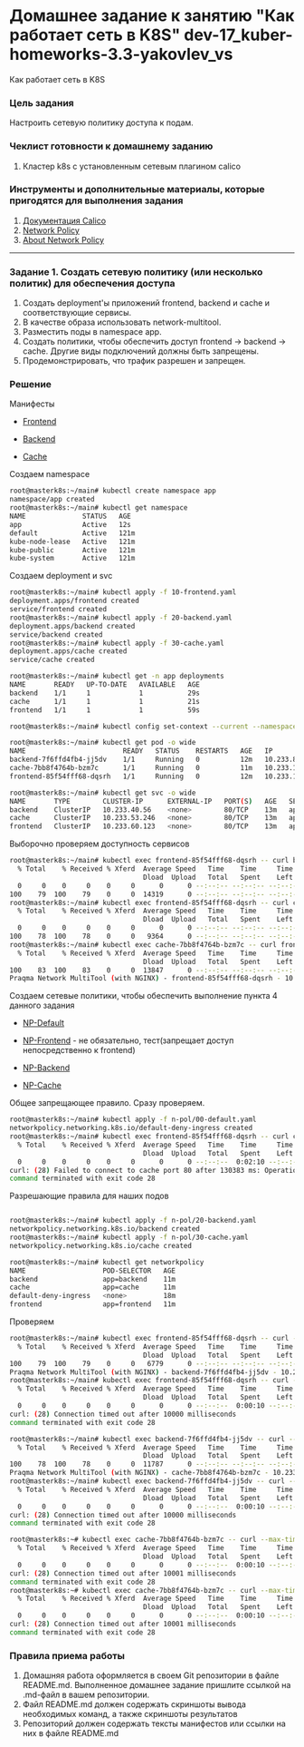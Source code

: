 # Домашнее задание к занятию "Как работает сеть в K8S" dev-17_kuber-homeworks-3.3-yakovlev_vs
Как работает сеть в K8S

### Цель задания

Настроить сетевую политику доступа к подам.

### Чеклист готовности к домашнему заданию

1. Кластер k8s с установленным сетевым плагином calico

### Инструменты и дополнительные материалы, которые пригодятся для выполнения задания

1. [Документация Calico](https://www.tigera.io/project-calico/)
2. [Network Policy](https://kubernetes.io/docs/concepts/services-networking/network-policies/)
3. [About Network Policy](https://docs.projectcalico.org/about/about-network-policy)

-----

### Задание 1. Создать сетевую политику (или несколько политик) для обеспечения доступа

1. Создать deployment'ы приложений frontend, backend и cache и соответствующие сервисы.
2. В качестве образа использовать network-multitool.
3. Разместить поды в namespace app.
4. Создать политики, чтобы обеспечить доступ frontend -> backend -> cache. Другие виды подключений должны быть запрещены.
5. Продемонстрировать, что трафик разрешен и запрещен.

### Решение

Манифесты
 - [Frontend](file/main/10-frontend.yaml)
 
 - [Backend](file/main/20-backend.yaml)

 - [Cache](file/main/30-cache.yaml)

Создаем namespace
```bash
root@masterk8s:~/main# kubectl create namespace app
namespace/app created
root@masterk8s:~/main# kubectl get namespace
NAME              STATUS   AGE
app               Active   12s
default           Active   121m
kube-node-lease   Active   121m
kube-public       Active   121m
kube-system       Active   121m
```

Создаем deployment и svc
```bash
root@masterk8s:~/main# kubectl apply -f 10-frontend.yaml 
deployment.apps/frontend created
service/frontend created
root@masterk8s:~/main# kubectl apply -f 20-backend.yaml 
deployment.apps/backend created
service/backend created
root@masterk8s:~/main# kubectl apply -f 30-cache.yaml 
deployment.apps/cache created
service/cache created

root@masterk8s:~/main# kubectl get -n app deployments
NAME       READY   UP-TO-DATE   AVAILABLE   AGE
backend    1/1     1            1           29s
cache      1/1     1            1           21s
frontend   1/1     1            1           59s

root@masterk8s:~/main# kubectl config set-context --current --namespace=app

root@masterk8s:~/main# kubectl get pod -o wide
NAME                        READY   STATUS    RESTARTS   AGE   IP               NODE      NOMINATED NODE   READINESS GATES
backend-7f6ffd4fb4-jj5dv    1/1     Running   0          12m   10.233.83.2      worker3   <none>           <none>         
cache-7bb8f4764b-bzm7c      1/1     Running   0          11m   10.233.125.2     worker2   <none>           <none>         
frontend-85f54fff68-dqsrh   1/1     Running   0          12m   10.233.105.129   worker1   <none>           <none>

root@masterk8s:~/main# kubectl get svc -o wide
NAME       TYPE        CLUSTER-IP      EXTERNAL-IP   PORT(S)   AGE   SELECTOR    
backend    ClusterIP   10.233.40.56    <none>        80/TCP    13m   app=backend 
cache      ClusterIP   10.233.53.246   <none>        80/TCP    13m   app=cache   
frontend   ClusterIP   10.233.60.123   <none>        80/TCP    13m   app=frontend
```

Выборочно проверяем доступность сервисов

```bash
root@masterk8s:~/main# kubectl exec frontend-85f54fff68-dqsrh -- curl backend
  % Total    % Received % Xferd  Average Speed   Time    Time     Time  Current
                                 Dload  Upload   Total   Spent    Left  Speed  
  0     0    0     0    0     0      0      0 --:--:-- --:--:-- --:--:--     0Praqma Network MultiTool (with NGINX) - backend-7f6ffd4fb4-jj5dv - 10.233.83.2
100    79  100    79    0     0  14319      0 --:--:-- --:--:-- --:--:-- 15800                                                                              
root@masterk8s:~/main# kubectl exec frontend-85f54fff68-dqsrh -- curl cache
  % Total    % Received % Xferd  Average Speed   Time    Time     Time  Current
                                 Dload  Upload   Total   Spent    Left  Speed
  0     0    0     0    0     0      0      0 --:--:-- --:--:-- --:--:--     0Praqma Network MultiTool (with NGINX) - cache-7bb8f4764b-bzm7c - 10.233.125.2
100    78  100    78    0     0   9364      0 --:--:-- --:--:-- --:--:--  9750
root@masterk8s:~/main# kubectl exec cache-7bb8f4764b-bzm7c -- curl frontend
  % Total    % Received % Xferd  Average Speed   Time    Time     Time  Current
                                 Dload  Upload   Total   Spent    Left  Speed
100    83  100    83    0     0  13847      0 --:--:-- --:--:-- --:--:-- 16600
Praqma Network MultiTool (with NGINX) - frontend-85f54fff68-dqsrh - 10.233.105.129
```

Создаем сетевые политики, чтобы обеспечить выполнение пункта 4 данного задания
 - [NP-Default](file/network-policy/00-default.yaml)

 - [NP-Frontend](file/network-policy/10-frontend.yaml) - не обязательно, тест(запрещает доступ непосредственно к frontend)
 
 - [NP-Backend](file/network-policy/20-backend.yaml)
 
 - [NP-Cache](file/network-policy/30-cache.yaml)

Общее запрещающее правило. Сразу проверяем.
```bash
root@masterk8s:~/main# kubectl apply -f n-pol/00-default.yaml 
networkpolicy.networking.k8s.io/default-deny-ingress created
root@masterk8s:~/main# kubectl exec frontend-85f54fff68-dqsrh -- curl cache
  % Total    % Received % Xferd  Average Speed   Time    Time     Time  Current
                                 Dload  Upload   Total   Spent    Left  Speed
  0     0    0     0    0     0      0      0 --:--:--  0:02:10 --:--:--     0
curl: (28) Failed to connect to cache port 80 after 130383 ms: Operation timed out
command terminated with exit code 28

```

Разрешающие правила для наших подов

```bash

root@masterk8s:~/main# kubectl apply -f n-pol/20-backend.yaml 
networkpolicy.networking.k8s.io/backend created
root@masterk8s:~/main# kubectl apply -f n-pol/30-cache.yaml 
networkpolicy.networking.k8s.io/cache created

root@masterk8s:~/main# kubectl get networkpolicy
NAME                   POD-SELECTOR   AGE
backend                app=backend    11m
cache                  app=cache      11m
default-deny-ingress   <none>         18m
frontend               app=frontend   11m
```

Проверяем 

```bash
root@masterk8s:~/main# kubectl exec frontend-85f54fff68-dqsrh -- curl --max-time 10 backend
  % Total    % Received % Xferd  Average Speed   Time    Time     Time  Current
                                 Dload  Upload   Total   Spent    Left  Speed
100    79  100    79    0     0   6779      0 --:--:-- --:--:-- --:--:--  7181
Praqma Network MultiTool (with NGINX) - backend-7f6ffd4fb4-jj5dv - 10.233.83.2
root@masterk8s:~/main# kubectl exec frontend-85f54fff68-dqsrh -- curl --max-time 10 cache
  % Total    % Received % Xferd  Average Speed   Time    Time     Time  Current
                                 Dload  Upload   Total   Spent    Left  Speed
  0     0    0     0    0     0      0      0 --:--:--  0:00:10 --:--:--     0
curl: (28) Connection timed out after 10000 milliseconds
command terminated with exit code 28

root@masterk8s:~/main# kubectl exec backend-7f6ffd4fb4-jj5dv -- curl --max-time 10 cache
  % Total    % Received % Xferd  Average Speed   Time    Time     Time  Current
                                 Dload  Upload   Total   Spent    Left  Speed
100    78  100    78    0     0  11787      0 --:--:-- --:--:-- --:--:-- 13000
Praqma Network MultiTool (with NGINX) - cache-7bb8f4764b-bzm7c - 10.233.125.2
root@masterk8s:~/main# kubectl exec backend-7f6ffd4fb4-jj5dv -- curl --max-time 10 frontend
  % Total    % Received % Xferd  Average Speed   Time    Time     Time  Current
                                 Dload  Upload   Total   Spent    Left  Speed
  0     0    0     0    0     0      0      0 --:--:--  0:00:10 --:--:--     0
curl: (28) Connection timed out after 10000 milliseconds
command terminated with exit code 28

root@masterk8s:~# kubectl exec cache-7bb8f4764b-bzm7c -- curl --max-time 10 frontend
  % Total    % Received % Xferd  Average Speed   Time    Time     Time  Current
                                 Dload  Upload   Total   Spent    Left  Speed
  0     0    0     0    0     0      0      0 --:--:--  0:00:10 --:--:--     0
curl: (28) Connection timed out after 10001 milliseconds
command terminated with exit code 28
root@masterk8s:~# kubectl exec cache-7bb8f4764b-bzm7c -- curl --max-time 10 backend
  % Total    % Received % Xferd  Average Speed   Time    Time     Time  Current
                                 Dload  Upload   Total   Spent    Left  Speed
  0     0    0     0    0     0      0      0 --:--:--  0:00:10 --:--:--     0
curl: (28) Connection timed out after 10001 milliseconds
command terminated with exit code 28
```
### Правила приема работы

1. Домашняя работа оформляется в своем Git репозитории в файле README.md. Выполненное домашнее задание пришлите ссылкой на .md-файл в вашем репозитории.
2. Файл README.md должен содержать скриншоты вывода необходимых команд, а также скриншоты результатов
3. Репозиторий должен содержать тексты манифестов или ссылки на них в файле README.md